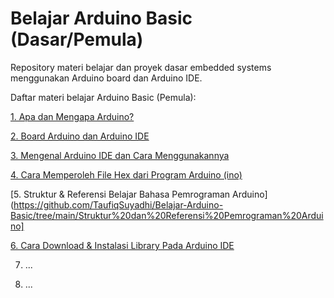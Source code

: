# Belajar Arduino Basic (Dasar/Pemula)
Repository materi belajar dan proyek dasar embedded systems menggunakan Arduino board dan Arduino IDE.

Daftar materi belajar Arduino Basic (Pemula):

[1. Apa dan Mengapa Arduino?](https://github.com/TaufiqSuyadhi/Belajar-Arduino-Basic/tree/main/Apa%20dan%20Mengapa%20Arduino)

[2. Board Arduino dan Arduino IDE](https://github.com/TaufiqSuyadhi/Belajar-Arduino-Basic/tree/main/Board%20Arduino%20dan%20Arduino%20IDE)

[3. Mengenal Arduino IDE dan Cara Menggunakannya](https://github.com/TaufiqSuyadhi/Belajar-Arduino-Basic/tree/main/Mengenal%20dan%20Menggunakan%20Arduino%20IDE)

[4. Cara Memperoleh File Hex dari Program Arduino (ino)](https://github.com/TaufiqSuyadhi/Belajar-Arduino-Basic/tree/main/Memperoleh%20File%20Hex%20dari%20Program%20Arduino)

[5. Struktur & Referensi Belajar Bahasa Pemrograman Arduino](https://github.com/TaufiqSuyadhi/Belajar-Arduino-Basic/tree/main/Struktur%20dan%20Referensi%20Pemrograman%20Arduino]

[6. Cara Download & Instalasi Library Pada Arduino IDE](https://github.com/TaufiqSuyadhi/Belajar-Arduino-Basic/tree/main/Cara%20Download%20dan%20Install%20Library)

7. ...

8. ...
